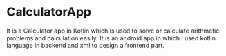 # CalculatorApp
It is a Calculator app in Kotlin which is used to solve or calculate arithmetic problems and calculation easily.
It is an android app in which i used kotlin language in backend and xml to design a frontend part.

